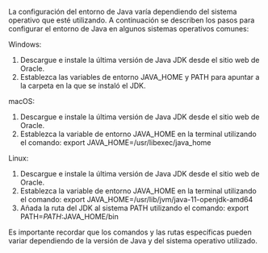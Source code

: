 La configuración del entorno de Java varía dependiendo del sistema operativo que esté utilizando. A continuación se describen los pasos para configurar el entorno de Java en algunos sistemas operativos comunes:

Windows:

1. Descargue e instale la última versión de Java JDK desde el sitio web de Oracle.
2. Establezca las variables de entorno JAVA_HOME y PATH para apuntar a la carpeta en la que se instaló el JDK.

macOS:

1. Descargue e instale la última versión de Java JDK desde el sitio web de Oracle.
2. Establezca la variable de entorno JAVA_HOME en la terminal utilizando el comando: export JAVA_HOME=/usr/libexec/java_home

Linux:

1. Descargue e instale la última versión de Java JDK desde el sitio web de Oracle.
2. Establezca la variable de entorno JAVA_HOME en la terminal utilizando el comando: export JAVA_HOME=/usr/lib/jvm/java-11-openjdk-amd64
3. Añada la ruta del JDK al sistema PATH utilizando el comando: export PATH=$PATH:$JAVA_HOME/bin

Es importante recordar que los comandos y las rutas específicas pueden variar dependiendo de la versión de Java y del sistema operativo utilizado.
